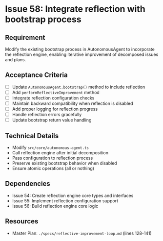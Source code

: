 # Issue 58: Integrate reflection with bootstrap process

## Requirement
Modify the existing bootstrap process in AutonomousAgent to incorporate the reflection engine, enabling iterative improvement of decomposed issues and plans.

## Acceptance Criteria
- [ ] Update `AutonomousAgent.bootstrap()` method to include reflection
- [ ] Add `performReflectiveImprovement` method
- [ ] Integrate reflection configuration checks
- [ ] Maintain backward compatibility when reflection is disabled
- [ ] Add proper logging for reflection progress
- [ ] Handle reflection errors gracefully
- [ ] Update bootstrap return value handling

## Technical Details
- Modify `src/core/autonomous-agent.ts`
- Call reflection engine after initial decomposition
- Pass configuration to reflection process
- Preserve existing bootstrap behavior when disabled
- Ensure atomic operations (all or nothing)

## Dependencies
- Issue 54: Create reflection engine core types and interfaces
- Issue 55: Implement reflection configuration support
- Issue 56: Build reflection engine core logic

## Resources
- Master Plan: `./specs/reflective-improvement-loop.md` (lines 128-141)